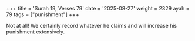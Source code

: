 +++
title = 'Surah 19, Verses 79'
date = '2025-08-27'
weight = 2329
ayah = 79
tags = ["punishment"]
+++

Not at all! We certainly record whatever he claims and will increase his punishment extensively.